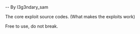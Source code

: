 -- By l3g3ndary_sam

The core exploit source codes. (What makes the exploits work)

Free to use, do not break.
